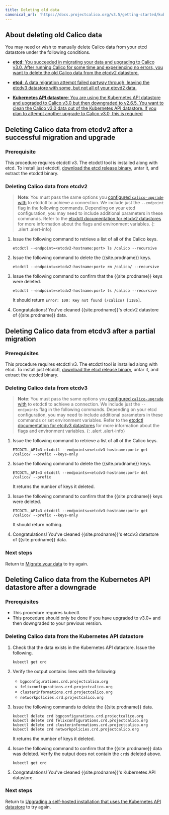 ```yaml
---
title: Deleting old data
canonical_url: 'https://docs.projectcalico.org/v3.5/getting-started/kubernetes/upgrade/delete'
---
```


## About deleting old Calico data

You may need or wish to manually delete Calico data from your etcd datastore under the
following conditions.
  
- [**etcd**: You succeeded in migrating your data and upgrading to Calico v3.0. After
  running Calico for some time and experiencing no errors, you want to delete
  the old Calico data from the etcdv2 datastore.](#deleting-calico-data-from-etcdv2-after-a-successful-migration-and-upgrade)
  
- [**etcd**: A data migration attempt failed partway through, leaving the etcdv3 datastore
  with some, but not all of your etcvd2 data.](#deleting-calico-data-from-etcdv3-after-a-partial-migration)

- [**Kubernetes API datastore**: You are using the Kubernetes API datastore and upgraded 
  to Calico v3.0 but then downgraded to v2.6.5. You want to clean the Calico v3.0 data out of
  the Kubernetes API datastore. If you plan to attempt another upgrade to
  Calico v3.0, this is required](#deleting-calico-data-from-the-kubernetes-api-datastore-after-a-downgrade)

## Deleting Calico data from etcdv2 after a successful migration and upgrade

### Prerequisite

This procedure requires etcdctl v3. The etcdctl tool is installed along with etcd. To install just etcdctl, [download the etcd release binary](https://github.com/coreos/etcd/releases), untar it, and extract the etcdctl binary.
  
### Deleting Calico data from etcdv2

> **Note**: You must pass the same options you 
> [configured `calico-upgrade` with](/{{page.version}}/getting-started/kubernetes/upgrade/setup#configuring-calico-upgrade-to-connect-to-the-etcdv2-datastore) 
> to etcdctl to achieve a connection. We include just the `--endpoint` flag in the
> following commands. Depending on your etcd configuration, you may need to include
> additional parameters in these commands. Refer to the 
> [etcdctl documentation for etcdv2 datastores](https://github.com/coreos/etcd/blob/master/etcdctl/READMEv2.md) 
> for more information about the flags and environment variables.
{: .alert .alert-info}

1. Issue the following command to retrieve a list of all of the Calico keys.
   
   ```
   etcdctl --endpoint=<etcdv2-hostname:port> ls /calico --recursive
   ```
   
1. Issue the following command to delete the {{site.prodname}} keys.
   
   ```
   etcdctl --endpoint=<etcdv2-hostname:port> rm /calico/ --recursive 
   ```
   
1. Issue the following command to confirm that the {{site.prodname}} keys were deleted.
   
   ```
   etcdctl --endpoint=<etcdv2-hostname:port> ls /calico --recursive
   ```
   
   It should return `Error: 100: Key not found (/calico) [1186]`.
   
1. Congratulations! You've cleaned {{site.prodname}}'s etcdv2 datastore of {{site.prodname}}
   data. 


## Deleting Calico data from etcdv3 after a partial migration

### Prerequisites

This procedure requires etcdctl v3. The etcdctl tool is installed along with etcd. To install just etcdctl, [download the etcd release binary](https://github.com/coreos/etcd/releases), untar it, and extract the etcdctl binary.
  

### Deleting Calico data from etcdv3

> **Note**: You must pass the same options you 
> [configured `calico-upgrade` with](/{{page.version}}/getting-started/kubernetes/upgrade/setup#configuring-calico-upgrade-to-connect-to-the-etcdv3-cluster) 
> to etcdctl to achieve a connection. We include just the `--endpoints` flag in the
> following commands. Depending on your etcd configuration, you may need to include
> additional parameters in these commands or set environment variables. Refer to the 
> [etcdctl documentation for etcdv3 datastores](https://github.com/coreos/etcd/blob/master/etcdctl/README.md) 
> for more information about the flags and environment variables.
{: .alert .alert-info}

   
1. Issue the following command to retrieve a list of all of the Calico keys.
   
   ```
   ETCDCTL_API=3 etcdctl --endpoints=<etcdv3-hostname:port> get /calico/ --prefix --keys-only
   ```
   
1. Issue the following command to delete the {{site.prodname}} keys.
   
   ```
   ETCDCTL_API=3 etcdctl --endpoints=<etcdv3-hostname:port> del /calico/ --prefix 
   ```
   
   It returns the number of keys it deleted.
   
1. Issue the following command to confirm that the {{site.prodname}} keys were deleted.
   
   ```
   ETCDCTL_API=3 etcdctl --endpoints=<etcdv3-hostname:port> get /calico/ --prefix --keys-only
   ```
   
   It should return nothing.
   
1. Congratulations! You've cleaned {{site.prodname}}'s etcdv3 datastore of {{site.prodname}}
   data. 
   
### Next steps

Return to [Migrate your data](/{{page.version}}/getting-started/kubernetes/upgrade/migrate)
to try again.

## Deleting Calico data from the Kubernetes API datastore after a downgrade

### Prerequisites

- This procedure requires kubectl.
- This procedure should only be done if you have upgraded to v3.0+ and then
  downgraded to your previous version.

### Deleting Calico data from the Kubernetes API datastore

1. Check that the data exists in the Kubernetes API datastore. Issue the
   following.

   ```
   kubectl get crd
   ```

1. Verify the output contains lines with the following:
   - `bgpconfigurations.crd.projectcalico.org`
   - `felixconfigurations.crd.projectcalico.org`
   - `clusterinformations.crd.projectcalico.org`
   - `networkpolicies.crd.projectcalico.org`


1. Issue the following commands to delete the {{site.prodname}} data.

   ```
   kubectl delete crd bgpconfigurations.crd.projectcalico.org
   kubectl delete crd felixconfigurations.crd.projectcalico.org
   kubectl delete crd clusterinformations.crd.projectcalico.org
   kubectl delete crd networkpolicies.crd.projectcalico.org
   ```

   It returns the number of keys it deleted.

1. Issue the following command to confirm that the {{site.prodname}} data was deleted.
   Verify the output does not contain the `crd`s deleted above.

   ```
   kubectl get crd
   ```

1. Congratulations! You've cleaned {{site.prodname}}'s Kubernetes API
   datastore.

### Next steps

Return to [Upgrading a self-hosted installation that uses the Kubernetes API
datastore](upgrade#upgrading-a-self-hosted-installation-that-uses-the-kubernetes-api-datastore)
to try again.
